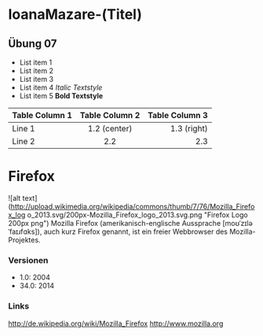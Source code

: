IoanaMazare-(Titel) 
======================
Übung 07
--------

- List item 1
- List item 2
- List item 3
- List item 4 *Italic Textstyle*
- List item 5 **Bold Textstyle**


| Table Column 1| Table Column 2| Table Column 3|
| ------------- |:-------------:|--------------:|
| Line 1        | 1.2 (center)  | 1.3 (right)   |
| Line 2        | 2.2           | 2.3           |

# Firefox
![alt text]
(http://upload.wikimedia.org/wikipedia/commons/thumb/7/76/Mozilla_Firefox_log
o_2013.svg/200px-Mozilla_Firefox_logo_2013.svg.png "Firefox Logo 200px png")
Mozilla Firefox (amerikanisch-englische Aussprache [moʊˈzɪlə ˈfaɪɹfɑks]),
auch kurz Firefox genannt, ist ein freier Webbrowser des Mozilla-Projektes.
### Versionen
* 1.0: 2004
* 34.0: 2014

### Links
http://de.wikipedia.org/wiki/Mozilla_Firefox
 http://www.mozilla.org
